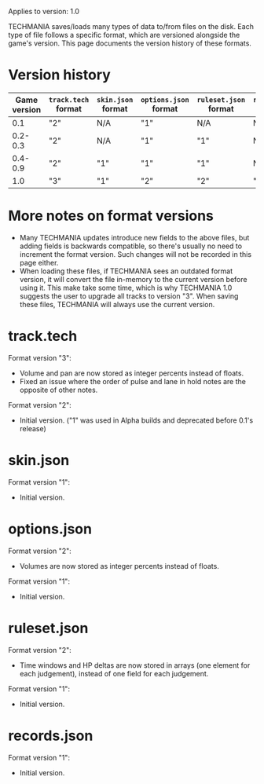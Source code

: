 Applies to version: 1.0

TECHMANIA saves/loads many types of data to/from files on the disk. Each type of file follows a specific format, which are versioned alongside the game's version. This page documents the version history of these formats.

# Version history

|Game version|`track.tech` format|`skin.json` format|`options.json` format|`ruleset.json` format|`records.json` format|
|--|--|--|--|--|--|
|0.1|"2"|N/A|"1"|N/A|N/A|
|0.2-0.3|"2"|N/A|"1"|"1"|N/A|
|0.4-0.9|"2"|"1"|"1"|"1"|N/A|
|1.0|"3"|"1"|"2"|"2"|"1"|

# More notes on format versions

- Many TECHMANIA updates introduce new fields to the above files, but adding fields is backwards compatible, so there's usually no need to increment the format version. Such changes will not be recorded in this page either.
- When loading these files, if TECHMANIA sees an outdated format version, it will convert the file in-memory to the current version before using it. This make take some time, which is why TECHMANIA 1.0 suggests the user to upgrade all tracks to version "3". When saving these files, TECHMANIA will always use the current version.

# track.tech

Format version "3":
- Volume and pan are now stored as integer percents instead of floats.
- Fixed an issue where the order of pulse and lane in hold notes are the opposite of other notes.

Format version "2":
- Initial version. ("1" was used in Alpha builds and deprecated before 0.1's release)

# skin.json

Format version "1":
- Initial version.

# options.json

Format version "2":
- Volumes are now stored as integer percents instead of floats.

Format version "1":
- Initial version.

# ruleset.json

Format version "2":
- Time windows and HP deltas are now stored in arrays (one element for each judgement), instead of one field for each judgement.

Format version "1":
- Initial version.

# records.json

Format version "1":
- Initial version.
